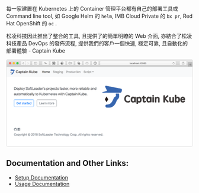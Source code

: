 每一家建置在 Kubernetes 上的 Container 管理平台都有自己的部署工具或 Command line tool, 如 Google Helm 的 `helm`, IMB Cloud Private 的 `bx pr`, Red Hat OpenShift 的 `oc` .

松凌科技因此推出了整合的工具, 且提供了的簡單明瞭的 Web 介面, 亦結合了松凌科技產品 DevOps 的發佈流程, 提供我們的客戶一個快速, 穩定可靠, 且自動化的部署體驗 - Captain Kube

![](./printscreen.png)

## Documentation and Other Links:

- [Setup Documentation](https://github.com/softleader/captain-kube/wiki/Installation)
- [Usage Documentation](https://github.com/softleader/captain-kube/wiki)
